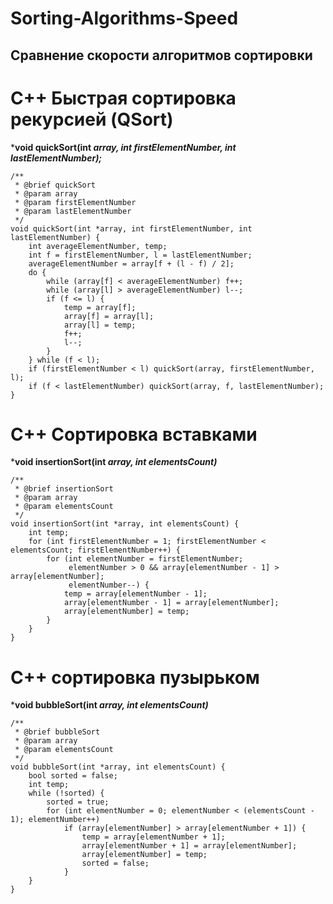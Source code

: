 # Sorting-Algorithms-Speed
## Сравнение скорости алгоритмов сортировки


# C++ Быстрая сортировка рекурсией (QSort)
***void quickSort(int *array, int firstElementNumber, int lastElementNumber);***
```
/**
 * @brief quickSort
 * @param array
 * @param firstElementNumber
 * @param lastElementNumber
 */
void quickSort(int *array, int firstElementNumber, int lastElementNumber) {
    int averageElementNumber, temp;
    int f = firstElementNumber, l = lastElementNumber;
    averageElementNumber = array[f + (l - f) / 2];
    do {
        while (array[f] < averageElementNumber) f++;
        while (array[l] > averageElementNumber) l--;
        if (f <= l) {
            temp = array[f];
            array[f] = array[l];
            array[l] = temp;
            f++;
            l--;
        }
    } while (f < l);
    if (firstElementNumber < l) quickSort(array, firstElementNumber, l);
    if (f < lastElementNumber) quickSort(array, f, lastElementNumber);
}
```

# С++ Сортировка вставками
***void insertionSort(int *array, int elementsCount)***
```
/**
 * @brief insertionSort
 * @param array
 * @param elementsCount
 */
void insertionSort(int *array, int elementsCount) {
    int temp;
    for (int firstElementNumber = 1; firstElementNumber < elementsCount; firstElementNumber++) {
        for (int elementNumber = firstElementNumber;
             elementNumber > 0 && array[elementNumber - 1] > array[elementNumber];
             elementNumber--) {
            temp = array[elementNumber - 1];
            array[elementNumber - 1] = array[elementNumber];
            array[elementNumber] = temp;
        }
    }
}
```

# С++ сортировка пузырьком
***void bubbleSort(int *array, int elementsCount)***
```
/**
 * @brief bubbleSort
 * @param array
 * @param elementsCount
 */
void bubbleSort(int *array, int elementsCount) {
    bool sorted = false;
    int temp;
    while (!sorted) {
        sorted = true;
        for (int elementNumber = 0; elementNumber < (elementsCount - 1); elementNumber++)
            if (array[elementNumber] > array[elementNumber + 1]) {
                temp = array[elementNumber + 1];
                array[elementNumber + 1] = array[elementNumber];
                array[elementNumber] = temp;
                sorted = false;
            }
    }
}
```